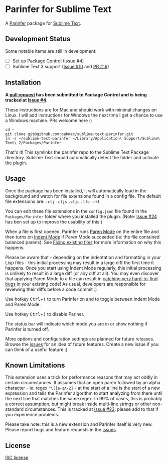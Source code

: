 # Parinfer for Sublime Text

A [Parinfer] package for [Sublime Text].

## Development Status

Some notable items are still in development:

* [ ] Set up [Package Control](https://packagecontrol.io/) ([Issue #4](https://github.com/oakmac/sublime-text-parinfer/issues/4))
* [ ] Sublime Text 3 support ([Issue #10](https://github.com/oakmac/sublime-text-parinfer/issues/10) and [PR #16](https://github.com/oakmac/sublime-text-parinfer/pull/16))

## Installation

**A [pull request] has been submitted to Package Control and is being tracked at [Issue #4].**

These instructions are for Mac and should work with minimal changes on Linux. I
will add instructions for Windows the next time I get a chance to use a Windows
machine. PRs welcome here :)

```
cd ~
git clone git@github.com:oakmac/sublime-text-parinfer.git
ln -s ~/sublime-text-parinfer ~/Library/Application\ Support/Sublime\ Text\ 2/Packages/Parinfer
```

That's it! This symlinks the parinfer repo to the Sublime Text Package directory.
Sublime Text should automatically detect the folder and activate the plugin.

## Usage

Once the package has been installed, it will automatically load in the
background and watch for file extensions found in a config
file. The default file extensions are: `.clj` `.cljs` `.cljc` `.lfe` `.rkt`

You can edit these file extensions in the `config.json` file found in the
`Packages/Parinfer` folder where you installed the plugin. (Note: [Issue #24] has ben set up to improve the usability of this.)

When a file is first opened, Parinfer runs [Paren Mode] on the entire file and
then turns on [Indent Mode] if Paren Mode succeeded (ie: the file contained
balanced parens). See [Fixing existing files] for more information on why this
happens.

Please be aware that - depending on the indentation and formatting in your Lisp
files - this initial processing may result in a large diff the first time it
happens. Once you start using Indent Mode regularly, this initial processing is
unlikely to result in a large diff (or any diff at all). You may even discover
that applying Paren Mode to a file can result in [catching very hard-to-find
bugs] in your existing code! As usual, developers are responsible for reviewing
their diffs before a code commit :)

Use hotkey <kbd>Ctrl</kbd>+<kbd>(</kbd> to turn Parinfer on and to toggle
between Indent Mode and Paren Mode.

Use hotkey <kbd>Ctrl</kbd>+<kbd>)</kbd> to disable Pariner.

The status bar will indicate which mode you are in or show nothing if Parinfer
is turned off.

More options and configuration settings are planned for future releases. Browse
the [issues] for an idea of future features. Create a new issue if you can think
of a useful feature :)

## Known Limitations

This extension uses a trick for performance reasons that may act oddly in
certain circumstances. It assumes that an open paren followed by an alpha
character - ie: regex `^\([a-zA-Z]` - at the start of a line is the start of a new
expression and tells the Parinfer algorithm to start analyzing from there until
the next line that matches the same regex. In 99% of cases, this is probably a
correct assumption, but might break inside multi-line strings or other
non-standard circumstances. This is tracked at [Issue #23]; please add to that if you
experience problems.

Please take note: this is a new extension and Parinfer itself is very new.
Please report bugs and feature requests in the [issues].

## License

[ISC license]

[Parinfer]:http://shaunlebron.github.io/parinfer/
[Sublime Text]:http://www.sublimetext.com/
[Package Control]:https://packagecontrol.io/
[pull request]:https://github.com/wbond/package_control_channel/pull/5079
[Issue #24]:https://github.com/oakmac/sublime-text-parinfer/issues/24
[Issue #4]:https://github.com/oakmac/sublime-text-parinfer/issues/4
[Paren Mode]:http://shaunlebron.github.io/parinfer/#paren-mode
[Indent Mode]:http://shaunlebron.github.io/parinfer/#indent-mode
[Fixing existing files]:http://shaunlebron.github.io/parinfer/#fixing-existing-files
[issues]:https://github.com/oakmac/sublime-text-parinfer/issues
[Issue #23]:https://github.com/oakmac/sublime-text-parinfer/issues/23
[ISC License]:LICENSE.md
[catching very hard-to-find bugs]:https://github.com/oakmac/atom-parinfer/commit/d4b49ec2636fd0530f3f2fbca9924db6c97d3a8f
